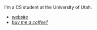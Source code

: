 I'm a CS student at the University of Utah.

 - [*website*](https://grantshandy.github.io/)
 - [*buy me a coffee?*](https://buymeacoffee.com/granthandy)
